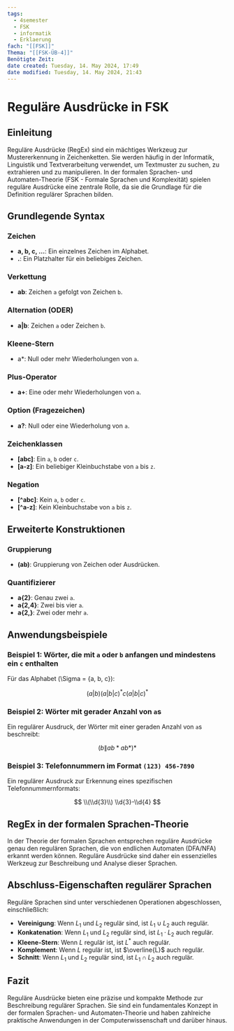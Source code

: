 ```yaml
---
tags:
  - 4semester
  - FSK
  - informatik
  - Erklaerung
fach: "[[FSK]]"
Thema: "[[FSK-ÜB-4]]"
Benötigte Zeit:
date created: Tuesday, 14. May 2024, 17:49
date modified: Tuesday, 14. May 2024, 21:43
---
```


# Reguläre Ausdrücke in FSK

## Einleitung
Reguläre Ausdrücke (RegEx) sind ein mächtiges Werkzeug zur Mustererkennung in Zeichenketten. Sie werden häufig in der Informatik, Linguistik und Textverarbeitung verwendet, um Textmuster zu suchen, zu extrahieren und zu manipulieren. In der formalen Sprachen- und Automaten-Theorie (FSK - Formale Sprachen und Komplexität) spielen reguläre Ausdrücke eine zentrale Rolle, da sie die Grundlage für die Definition regulärer Sprachen bilden.

## Grundlegende Syntax
### Zeichen
- **a, b, c, …**: Ein einzelnes Zeichen im Alphabet.
- **.**: Ein Platzhalter für ein beliebiges Zeichen.

### Verkettung
- **ab**: Zeichen `a` gefolgt von Zeichen `b`.

### Alternation (ODER)
- **a\|b**: Zeichen `a` oder Zeichen `b`.

### Kleene-Stern
- a\*: Null oder mehr Wiederholungen von `a`.

### Plus-Operator
- **a+**: Eine oder mehr Wiederholungen von `a`.

### Option (Fragezeichen)
- **a?**: Null oder eine Wiederholung von `a`.

### Zeichenklassen
- **[abc]**: Ein `a`, `b` oder `c`.
- **[a-z]**: Ein beliebiger Kleinbuchstabe von `a` bis `z`.

### Negation
- **[^abc]**: Kein `a`, `b` oder `c`.
- **[^a-z]**: Kein Kleinbuchstabe von `a` bis `z`.

## Erweiterte Konstruktionen
### Gruppierung
- **(ab)**: Gruppierung von Zeichen oder Ausdrücken.

### Quantifizierer
- **a{2}**: Genau zwei `a`.
- **a{2,4}**: Zwei bis vier `a`.
- **a{2,}**: Zwei oder mehr `a`.

## Anwendungsbeispiele

### Beispiel 1: Wörter, die mit `a` oder `b` anfangen und mindestens ein `c` enthalten
Für das Alphabet \(\Sigma = \{a, b, c\}\):

$$
 (a|b)(a|b|c)^*c(a|b|c)^* 
$$

### Beispiel 2: Wörter mit gerader Anzahl von `a`s
Ein regulärer Ausdruck, der Wörter mit einer geraden Anzahl von `a`s beschreibt:

$$
 (b\|ab*ab*)* 
$$

### Beispiel 3: Telefonnummern im Format `(123) 456-7890`
Ein regulärer Ausdruck zur Erkennung eines spezifischen Telefonnummernformats:

$$
 \\(\\d{3}\\) \\d{3}-\\d{4} 
$$

## RegEx in der formalen Sprachen-Theorie
In der Theorie der formalen Sprachen entsprechen reguläre Ausdrücke genau den regulären Sprachen, die von endlichen Automaten (DFA/NFA) erkannt werden können. Reguläre Ausdrücke sind daher ein essenzielles Werkzeug zur Beschreibung und Analyse dieser Sprachen.

## Abschluss-Eigenschaften regulärer Sprachen
Reguläre Sprachen sind unter verschiedenen Operationen abgeschlossen, einschließlich:
- **Vereinigung**: Wenn $L_1$ und $L_2$ regulär sind, ist $L_1 \cup L_2$ auch regulär.
- **Konkatenation**: Wenn $L_1$ und $L_2$ regulär sind, ist $L_1 \cdot L_2$ auch regulär.
- **Kleene-Stern**: Wenn $L$ regulär ist, ist $L^*$ auch regulär.
- **Komplement**: Wenn $L$ regulär ist, ist $\overline{L}$ auch regulär.
- **Schnitt**: Wenn $L_1$ und $L_2$ regulär sind, ist $L_1 \cap L_2$ auch regulär.

## Fazit
Reguläre Ausdrücke bieten eine präzise und kompakte Methode zur Beschreibung regulärer Sprachen. Sie sind ein fundamentales Konzept in der formalen Sprachen- und Automaten-Theorie und haben zahlreiche praktische Anwendungen in der Computerwissenschaft und darüber hinaus.